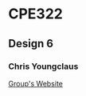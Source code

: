 # CPE322
## Design 6
### Chris Youngclaus

[Group's Website](https://sites.google.com/stevens.edu/cpe322-group16/home)
